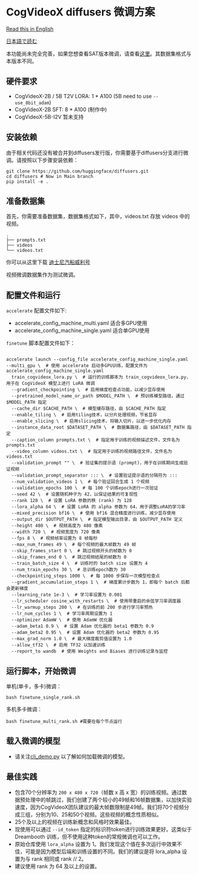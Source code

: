 # CogVideoX diffusers 微调方案

[Read this in English](./README_zh.md)

[日本語で読む](./README_ja.md)

本功能尚未完全完善，如果您想查看SAT版本微调，请查看[这里](../sat/README_zh.md)。其数据集格式与本版本不同。

## 硬件要求

+ CogVideoX-2B / 5B T2V LORA: 1 * A100  (5B need to use `--use_8bit_adam`)
+ CogVideoX-2B SFT:  8 * A100 (制作中)
+ CogVideoX-5B-I2V 暂未支持

## 安装依赖

由于相关代码还没有被合并到diffusers发行版，你需要基于diffusers分支进行微调。请按照以下步骤安装依赖：

```shell
git clone https://github.com/huggingface/diffusers.git
cd diffusers # Now in Main branch
pip install -e .
```

## 准备数据集

首先，你需要准备数据集，数据集格式如下，其中，videos.txt 存放 videos 中的视频。

```
.
├── prompts.txt
├── videos
└── videos.txt
```

你可以从这里下载 [迪士尼汽船威利号](https://huggingface.co/datasets/Wild-Heart/Disney-VideoGeneration-Dataset)

视频微调数据集作为测试微调。

## 配置文件和运行

`accelerate` 配置文件如下:

+ accelerate_config_machine_multi.yaml 适合多GPU使用
+ accelerate_config_machine_single.yaml 适合单GPU使用

`finetune` 脚本配置文件如下：

```shell

accelerate launch --config_file accelerate_config_machine_single.yaml --multi_gpu \  # 使用 accelerate 启动多GPU训练，配置文件为 accelerate_config_machine_single.yaml
  train_cogvideox_lora.py \  # 运行的训练脚本为 train_cogvideox_lora.py，用于在 CogVideoX 模型上进行 LoRA 微调
  --gradient_checkpointing \  # 启用梯度检查点功能，以减少显存使用
  --pretrained_model_name_or_path $MODEL_PATH \  # 预训练模型路径，通过 $MODEL_PATH 指定
  --cache_dir $CACHE_PATH \  # 模型缓存路径，由 $CACHE_PATH 指定
  --enable_tiling \  # 启用tiling技术，以分片处理视频，节省显存
  --enable_slicing \  # 启用slicing技术，将输入切片，以进一步优化内存
  --instance_data_root $DATASET_PATH \  # 数据集路径，由 $DATASET_PATH 指定
  --caption_column prompts.txt \  # 指定用于训练的视频描述文件，文件名为 prompts.txt
  --video_column videos.txt \  # 指定用于训练的视频路径文件，文件名为 videos.txt
  --validation_prompt "" \  # 验证集的提示语 (prompt)，用于在训练期间生成验证视频
  --validation_prompt_separator ::: \  # 设置验证提示语的分隔符为 :::
  --num_validation_videos 1 \  # 每个验证回合生成 1 个视频
  --validation_epochs 100 \  # 每 100 个训练epoch进行一次验证
  --seed 42 \  # 设置随机种子为 42，以保证结果的可复现性
  --rank 128 \  # 设置 LoRA 参数的秩 (rank) 为 128
  --lora_alpha 64 \  # 设置 LoRA 的 alpha 参数为 64，用于调整LoRA的学习率
  --mixed_precision bf16 \  # 使用 bf16 混合精度进行训练，减少显存使用
  --output_dir $OUTPUT_PATH \  # 指定模型输出目录，由 $OUTPUT_PATH 定义
  --height 480 \  # 视频高度为 480 像素
  --width 720 \  # 视频宽度为 720 像素
  --fps 8 \  # 视频帧率设置为 8 帧每秒
  --max_num_frames 49 \  # 每个视频的最大帧数为 49 帧
  --skip_frames_start 0 \  # 跳过视频开头的帧数为 0
  --skip_frames_end 0 \  # 跳过视频结尾的帧数为 0
  --train_batch_size 4 \  # 训练时的 batch size 设置为 4
  --num_train_epochs 30 \  # 总训练epoch数为 30
  --checkpointing_steps 1000 \  # 每 1000 步保存一次模型检查点
  --gradient_accumulation_steps 1 \  # 梯度累计步数为 1，即每个 batch 后都会更新梯度
  --learning_rate 1e-3 \  # 学习率设置为 0.001
  --lr_scheduler cosine_with_restarts \  # 使用带重启的余弦学习率调度器
  --lr_warmup_steps 200 \  # 在训练的前 200 步进行学习率预热
  --lr_num_cycles 1 \  # 学习率周期设置为 1
  --optimizer AdamW \  # 使用 AdamW 优化器
  --adam_beta1 0.9 \  # 设置 Adam 优化器的 beta1 参数为 0.9
  --adam_beta2 0.95 \  # 设置 Adam 优化器的 beta2 参数为 0.95
  --max_grad_norm 1.0 \  # 最大梯度裁剪值设置为 1.0
  --allow_tf32 \  # 启用 TF32 以加速训练
  --report_to wandb  # 使用 Weights and Biases 进行训练记录与监控
```

## 运行脚本，开始微调

单机(单卡，多卡)微调：

```shell
bash finetune_single_rank.sh
```

多机多卡微调：

```shell
bash finetune_multi_rank.sh #需要在每个节点运行
```

## 载入微调的模型

+ 请关注[cli_demo.py](../inference/cli_demo.py) 以了解如何加载微调的模型。

## 最佳实践

+ 包含70个分辨率为 `200 x 480 x 720`（帧数 x 高 x
  宽）的训练视频。通过数据预处理中的帧跳过，我们创建了两个较小的49帧和16帧数据集，以加快实验速度，因为CogVideoX团队建议的最大帧数限制是49帧。我们将70个视频分成三组，分别为10、25和50个视频。这些视频的概念性质相似。
+ 25个及以上的视频在训练新概念和风格时效果最佳。
+ 现使用可以通过 `--id_token` 指定的标识符token进行训练效果更好。这类似于 Dreambooth 训练，但不使用这种token的常规微调也可以工作。
+ 原始仓库使用 `lora_alpha` 设置为 1。我们发现这个值在多次运行中效果不佳，可能是因为模型后端和训练设置的不同。我们的建议是将
  lora_alpha 设置为与 rank 相同或 rank // 2。
+ 建议使用 rank 为 64 及以上的设置。

